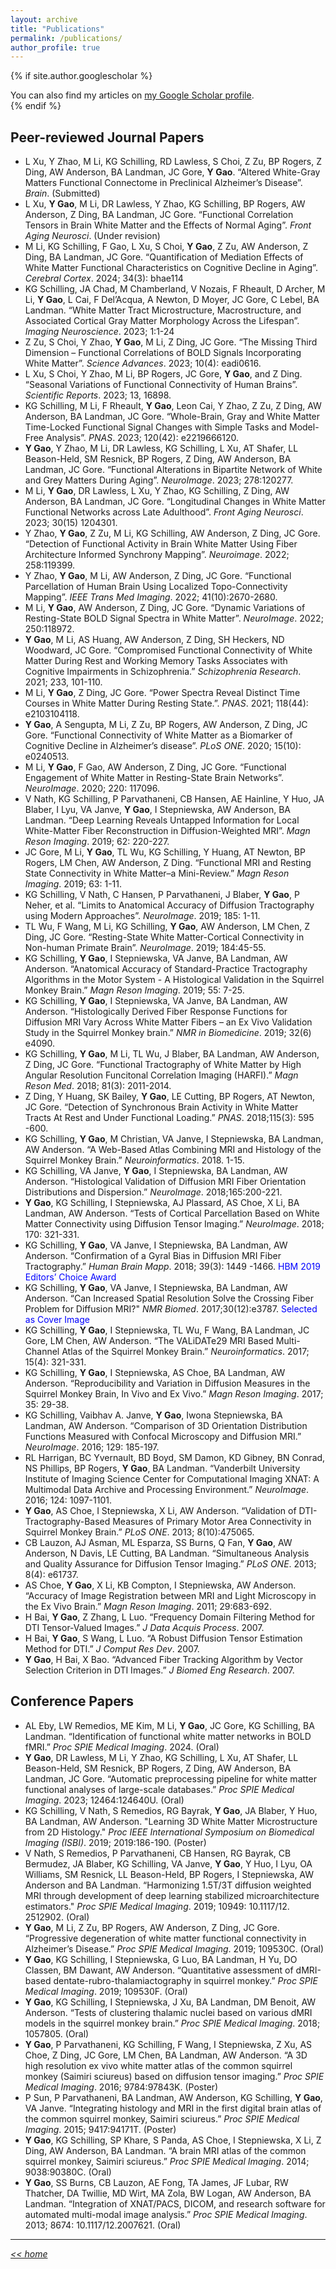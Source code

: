 ```yaml
---
layout: archive
title: "Publications"
permalink: /publications/
author_profile: true
---
```


{% if site.author.googlescholar %}
  <div class="wordwrap">You can also find my articles on <a href="{{site.author.googlescholar}}">my Google Scholar profile</a>.</div>
{% endif %}

<!--
{% include base_path %}

{% for post in site.publications reversed %}
  {% include archive-single.html %}
{% endfor %}
-->

## Peer-reviewed Journal Papers
- L Xu, Y Zhao, M Li, KG Schilling, RD Lawless, S Choi, Z Zu, BP Rogers, Z Ding, AW Anderson, BA Landman, JC Gore, **Y Gao**. “Altered White-Gray Matters Functional Connectome in Preclinical Alzheimer’s Disease”. *Brain*. (Submitted)  
- L Xu, **Y Gao**, M Li, DR Lawless, Y Zhao, KG Schilling, BP Rogers, AW Anderson, Z Ding, BA Landman, JC Gore. “Functional Correlation Tensors in Brain White Matter and the Effects of Normal Aging”. *Front Aging Neurosci*. (Under revision)  
- M Li, KG Schilling, F Gao, L Xu, S Choi, **Y Gao**, Z Zu, AW Anderson, Z Ding, BA Landman, JC Gore. “Quantification of Mediation Effects of White Matter Functional Characteristics on Cognitive Decline in Aging”. *Cerebral Cortex*. 2024; 34(3): bhae114  
- KG Schilling, JA Chad, M Chamberland, V Nozais, F Rheault, D Archer, M Li, **Y Gao**, L Cai, F Del’Acqua, A Newton, D Moyer, JC Gore, C Lebel, BA Landman. “White Matter Tract Microstructure, Macrostructure, and Associated Cortical Gray Matter Morphology Across the Lifespan”. *Imaging Neuroscience*. 2023; 1:1-24  
- Z Zu, S Choi, Y Zhao, **Y Gao**, M Li, Z Ding, JC Gore. “The Missing Third Dimension – Functional Correlations of BOLD Signals Incorporating White Matter”. *Science Advances*. 2023; 10(4): eadi0616.  
- L Xu, S Choi, Y Zhao, M Li, BP Rogers, JC Gore, **Y Gao**, and Z Ding. “Seasonal Variations of Functional Connectivity of Human Brains”. *Scientific Reports*. 2023; 13, 16898.  
- KG Schilling, M Li, F Rheault, **Y Gao**, Leon Cai, Y Zhao, Z Zu, Z Ding, AW Anderson, BA Landman, JC Gore. “Whole-Brain, Gray and White Matter Time-Locked Functional Signal Changes with Simple Tasks and Model-Free Analysis”. *PNAS*. 2023; 120(42): e2219666120.  
- **Y Gao**, Y Zhao, M Li, DR Lawless, KG Schilling, L Xu, AT Shafer, LL Beason-Held, SM Resnick, BP Rogers, Z Ding, AW Anderson, BA Landman, JC Gore. “Functional Alterations in Bipartite Network of White and Grey Matters During Aging”. *NeuroImage*. 2023; 278:120277.    
- M Li, **Y Gao**, DR Lawless, L Xu, Y Zhao, KG Schilling, Z Ding, AW Anderson, BA Landman, JC Gore. “Longitudinal Changes in White Matter Functional Networks across Late Adulthood”. *Front Aging Neurosci*. 2023; 30(15) 1204301.     
- Y Zhao, **Y Gao**, Z Zu, M Li, KG Schilling, AW Anderson, Z Ding, JC Gore. “Detection of Functional Activity in Brain White Matter Using Fiber Architecture Informed Synchrony Mapping”. *Neuroimage*. 2022; 258:119399.    
- Y Zhao, **Y Gao**, M Li, AW Anderson, Z Ding, JC Gore. “Functional Parcellation of Human Brain Using Localized Topo-Connectivity Mapping”. *IEEE Trans Med Imaging*. 2022; 41(10):2670-2680.  
- M Li, **Y Gao**, AW Anderson, Z Ding, JC Gore. “Dynamic Variations of Resting-State BOLD Signal Spectra in White Matter”. *NeuroImage*. 2022; 250:118972.   
- **Y Gao**, M Li, AS Huang, AW Anderson, Z Ding, SH Heckers, ND Woodward, JC Gore. “Compromised Functional Connectivity of White Matter During Rest and Working Memory Tasks Associates with Cognitive Impairments in Schizophrenia.” *Schizophrenia Research*. 2021; 233, 101-110.  
- M Li, **Y Gao**, Z Ding, JC Gore. “Power Spectra Reveal Distinct Time Courses in White Matter During Resting State.”. *PNAS*. 2021; 118(44): e2103104118.   
- **Y Gao**, A Sengupta, M Li, Z Zu, BP Rogers, AW Anderson, Z Ding, JC Gore. “Functional Connectivity of White Matter as a Biomarker of Cognitive Decline in Alzheimer’s disease”. *PLoS ONE*. 2020; 15(10): e0240513.  
- M Li, **Y Gao**, F Gao, AW Anderson, Z Ding, JC Gore. “Functional Engagement of White Matter in Resting-State Brain Networks”. *NeuroImage*. 2020; 220: 117096.   
- V Nath, KG Schilling, P Parvathaneni, CB Hansen, AE Hainline, Y Huo, JA Blaber, I Lyu, VA Janve, **Y Gao**, I Stepniewska, AW Anderson, BA Landman. “Deep Learning Reveals Untapped Information for Local White-Matter Fiber Reconstruction in Diffusion-Weighted MRI”. *Magn Reson Imaging*. 2019; 62: 220-227.   
- JC Gore, M Li, **Y Gao**, TL Wu, KG Schilling, Y Huang, AT Newton, BP Rogers, LM Chen, AW Anderson, Z Ding. “Functional MRI and Resting State Connectivity in White Matter–a Mini-Review.” *Magn Reson Imaging*. 2019; 63: 1-11.   
- KG Schilling, V Nath, C Hansen, P Parvathaneni, J Blaber, **Y Gao**, P Neher, et al. “Limits to Anatomical Accuracy of Diffusion Tractography using Modern Approaches”. *NeuroImage*. 2019; 185: 1-11.    
- TL Wu, F Wang, M Li, KG Schilling, **Y Gao**, AW Anderson, LM Chen, Z Ding, JC Gore. “Resting-State White Matter-Cortical Connectivity in Non-human Primate Brain”. *NeuroImage*. 2019; 184:45-55.   
- KG Schilling, **Y Gao**, I Stepniewska, VA Janve, BA Landman, AW Anderson. “Anatomical Accuracy of Standard-Practice Tractography Algorithms in the Motor System - A Histological Validation in the Squirrel Monkey Brain.” *Magn Reson Imaging*. 2019; 55: 7-25.   
- KG Schilling, **Y Gao**, I Stepniewska, VA Janve, BA Landman, AW Anderson. “Histologically Derived Fiber Response Functions for Diffusion MRI Vary Across White Matter Fibers – an Ex Vivo Validation Study in the Squirrel Monkey brain.” *NMR in Biomedicine*. 2019; 32(6) e4090.   
- KG Schilling, **Y Gao**, M Li, TL Wu, J Blaber, BA Landman, AW Anderson, Z Ding, JC Gore. “Functional Tractography of White Matter by High Angular Resolution Funcitonal Correlation Imaging (HARFI).” *Magn Reson Med*. 2018; 81(3): 2011-2014.   
- Z Ding, Y Huang, SK Bailey, **Y Gao**, LE Cutting, BP Rogers, AT Newton, JC Gore. “Detection of Synchronous Brain Activity in White Matter Tracts At Rest and Under Functional Loading.” *PNAS*. 2018;115(3): 595 -600.    
- KG Schilling, **Y Gao**, M Christian, VA Janve, I Stepniewska, BA Landman, AW Anderson. “A Web-Based Atlas Combining MRI and Histology of the Squirrel Monkey Brain.” *Neuroinformatics*. 2018. 1-15.    
- KG Schilling, VA Janve, **Y Gao**, I Stepniewska, BA Landman, AW Anderson. “Histological Validation of Diffusion MRI Fiber Orientation Distributions and Dispersion.” *NeuroImage*. 2018;165:200-221.   
- **Y Gao**, KG Schilling, I Stepniewska, AJ Plassard, AS Choe, X Li, BA Landman, AW Anderson. “Tests of Cortical Parcellation Based on White Matter Connectivity using Diffusion Tensor Imaging.” *NeuroImage*. 2018; 170: 321-331.   
- KG Schilling, **Y Gao**, VA Janve, I Stepniewska, BA Landman, AW Anderson. “Confirmation of a Gyral Bias in Diffusion MRI Fiber Tractography.” *Human Brain Mapp*. 2018; 39(3): 1449 -1466. <font color=Blue>HBM 2019 Editors’ Choice Award</font>  
- KG Schilling, **Y Gao**, VA Janve, I Stepniewska, BA Landman, AW Anderson. “Can Increased Spatial  Resolution Solve the Crossing Fiber Problem for Diffusion MRI?" *NMR Biomed*. 2017;30(12):e3787. <font color=Blue>Selected as Cover Image</font> 
- KG Schilling, **Y Gao**, I Stepniewska, TL Wu, F Wang, BA Landman, JC Gore, LM Chen, AW Anderson. “The VALiDATe29 MRI Based Multi-Channel Atlas of the Squirrel Monkey Brain.” *Neuroinformatics*. 2017; 15(4): 321-331.    
- KG Schilling, **Y Gao**, I Stepniewska, AS Choe, BA Landman, AW Anderson. “Reproducibility and Variation in Diffusion Measures in the Squirrel Monkey Brain, In Vivo and Ex Vivo.” *Magn Reson Imaging*. 2017; 35: 29-38.    
- KG Schilling, Vaibhav A. Janve, **Y Gao**, Iwona Stepniewska, BA Landman, AW Anderson. “Comparison of 3D Orientation Distribution Functions Measured with Confocal Microscopy and Diffusion MRI.” *NeuroImage*. 2016; 129: 185-197.    
- RL Harrigan, BC Yvernault, BD Boyd, SM Damon, KD Gibney, BN Conrad, NS Phillips, BP Rogers, **Y Gao**, BA Landman. “Vanderbilt University Institute of Imaging Science Center for Computational Imaging XNAT: A Multimodal Data Archive and Processing Environment.” *NeuroImage*. 2016; 124: 1097-1101.    
- **Y Gao**, AS Choe, I Stepniewska, X Li, AW Anderson. “Validation of DTI-Tractography-Based Measures of Primary Motor Area Connectivity in Squirrel Monkey Brain.” *PLoS ONE*. 2013; 8(10):475065.    
- CB Lauzon, AJ Asman, ML Esparza, SS Burns, Q Fan, **Y Gao**, AW Anderson, N Davis, LE Cutting, BA Landman. “Simultaneous Analysis and Quality Assurance for Diffusion Tensor Imaging.” *PLoS ONE*. 2013; 8(4): e61737.   
- AS Choe, **Y Gao**, X Li, KB Compton, I Stepniewska, AW Anderson. “Accuracy of Image Registration between MRI and Light Microscopy in the Ex Vivo Brain.” *Magn Reson Imaging*. 2011; 29:683-692.   
- H Bai, **Y Gao**, Z Zhang, L Luo. “Frequency Domain Filtering Method for DTI Tensor-Valued Images.” *J Data Acquis Process*. 2007.   
- H Bai, **Y Gao**, S Wang, L Luo. “A Robust Diffusion Tensor Estimation Method for DTI.” *J Comput Res Dev*. 2007.   
- **Y Gao**, H Bai, X Bao. “Advanced Fiber Tracking Algorithm by Vector Selection Criterion in DTI Images.” *J Biomed Eng Research*. 2007.   

## Conference Papers 
- AL Eby, LW Remedios, ME Kim, M Li, **Y Gao**, JC Gore, KG Schilling, BA Landman. “Identification of functional white matter networks in BOLD fMRI.” *Proc SPIE Medical Imaging*. 2024. (Oral)   
- **Y Gao**, DR Lawless, M Li, Y Zhao, KG Schilling, L Xu, AT Shafer, LL Beason-Held, SM Resnick, BP Rogers, Z Ding, AW Anderson, BA Landman, JC Gore. “Automatic preprocessing pipeline for white matter functional analyses of large-scale databases.” *Proc SPIE Medical Imaging*. 2023; 12464:124640U. (Oral)   
- KG Schilling, V Nath, S Remedios, RG Bayrak, **Y Gao**, JA Blaber, Y Huo, BA Landman, AW Anderson. "Learning 3D White Matter Microstructure from 2D Histology." *Proc IEEE International Symposium on Biomedical Imaging (ISBI)*. 2019; 2019:186-190. (Poster)   
- V Nath, S Remedios, P Parvathaneni, CB Hansen, RG Bayrak, CB Bermudez, JA Blaber, KG Schilling, VA Janve, **Y Gao**, Y Huo, I Lyu, OA Williams, SM Resnick, LL Beason-Held, BP Rogers, I Stepniewska, AW Anderson and BA Landman. “Harmonizing 1.5T/3T diffusion weighted MRI through development of deep learning stabilized microarchitecture estimators." *Proc SPIE Medical Imaging*. 2019; 10949: 10.1117/12. 2512902. (Oral)   
- **Y Gao**, M Li, Z Zu, BP Rogers, AW Anderson, Z Ding, JC Gore. “Progressive degeneration of white matter functional connectivity in Alzheimer’s Disease.” *Proc SPIE Medical Imaging*. 2019; 109530C. (Oral)   
- **Y Gao**, KG Schilling, I Stepniewska, G Luo, BA Landman, H Yu, DO Classen, BM Dawant, AW Anderson. “Quantitative assessment of dMRI-based dentate-rubro-thalamiactography in squirrel monkey.” *Proc SPIE Medical Imaging*. 2019; 109530F. (Oral)   
- **Y Gao**, KG Schilling, I Stepniewska, J Xu, BA Landman, DM Benoit, AW Anderson. “Tests of clustering thalamic nuclei based on various dMRI models in the squirrel monkey brain.” *Proc SPIE Medical Imaging*. 2018; 1057805. (Oral)   
- **Y Gao**, P Parvathaneni, KG Schilling, F Wang, I Stepniewska, Z Xu, AS Choe, Z Ding, JC Gore, LM Chen, BA Landman, AW Anderson. “A 3D high resolution ex vivo white matter atlas of the common squirrel monkey (Saimiri sciureus) based on diffusion tensor imaging.” *Proc SPIE Medical Imaging*. 2016; 9784:97843K. (Poster)   
- P Sun, P Parvathaneni, BA Landman, AW Anderson, KG Schilling, **Y Gao**, VA Janve. “Integrating histology and MRI in the first digital brain atlas of the common squirrel monkey, Saimiri sciureus.” *Proc SPIE Medical Imaging*. 2015; 9417:94171T. (Poster)   
- **Y Gao**, KG Schilling, SP Khare, S Panda, AS Choe, I Stepniewska, X Li, Z Ding, AW Anderson, BA Landman. “A brain MRI atlas of the common squirrel monkey, Saimiri sciureus.” *Proc SPIE Medical Imaging*. 2014; 9038:90380C. (Oral)   
- **Y Gao**, SS Burns, CB Lauzon, AE Fong, TA James, JF Lubar, RW Thatcher, DA Twillie, MD Wirt, MA Zola, BW Logan, AW Anderson, BA Landman. “Integration of XNAT/PACS, DICOM, and research software for automated multi-modal image analysis.” *Proc SPIE Medical Imaging*. 2013; 8674: 10.1117/12.2007621. (Oral)   


----------------------------------------

[_<< home_](https://gaoy3.github.io/Lab//)
